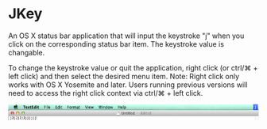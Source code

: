 # JKey
An OS X status bar application that will input the keystroke "j" when you click on the corresponding status bar item. The keystroke value is changable.

To change the keystroke value or quit the application, right click (or ctrl/⌘ + left click) and then select the desired menu item. Note: Right click only works with OS X Yosemite and later. Users running previous versions will need to access the right click context via ctrl/⌘ + left click.

![Preview](/Preview.png)
